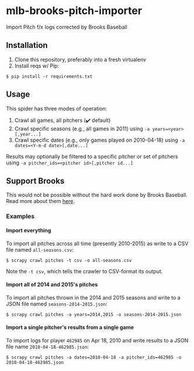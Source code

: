 # mlb-brooks-pitch-importer

Import Pitch f/x logs corrected by Brooks Baseball

## Installation

1. Clone this repository, preferably into a fresh virtualenv
2. Install reqs w/ Pip:

```shell
$ pip install -r requirements.txt
```

## Usage

This spider has three modes of operation:

1. Crawl all games, all pitchers (:heavy_check_mark: default)
2. Crawl specific seasons (e.g., all games in 2011)
    using `-a years=<year>[,year...]`
3. Crawl specific dates (e.g., only games played on 2010-04-18)
    using `-a dates=<Y-m-d date>[,date...]`

Results may optionally be filtered to a specific pitcher or set of pitchers
using `-a pitcher_ids=<pitcher id>[,pitcher id...]`

## Support Brooks

This would not be possible without the hard work done by Brooks Baseball.
Read more about them [here](http://www.brooksbaseball.net/about.php).

### Examples

#### Import everything

To import all pitches across all time (presently 2010-2015) as write
to a CSV file named `all-seasons.csv`:

```shell
$ scrapy crawl pitches -t csv -o all-seasons.csv
```

Note the `-t csv`, which tells the crawler to CSV-format its output.

#### Import all of 2014 and 2015's pitches

To import all pitches thrown in the 2014 and 2015 seasons and
write to a JSON file named `seasons-2014-2015.json`:

```shell
$ scrapy crawl pitches -a years=2014,2015 -o seasons-2014-2015.json
```

#### Import a single pitcher's results from a single game

To import logs for player `462985` on Apr 18, 2010
and write results to a JSON file name `2010-04-18-462985.json`:

```shell
$ scrapy crawl pitches -a dates=2010-04-18 -a pitcher_ids=462985 -o 2010-04-18-462985.json
```
